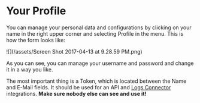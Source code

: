 # Your Profile

You can manage your personal data and configurations by clicking on your name in the right upper corner and selecting Profile in the menu. This is how the form looks like:

![](/assets/Screen Shot 2017-04-13 at 9.28.59 PM.png)

As you can see, you can manage your username and password and change it in a way you like.

The most important thing is a Token, which is located between the Name and E-Mail fields. It should be used for an API and [Logs Connector](/log-files-processing.md) integrations. **Make sure nobody else can see and use it!**

